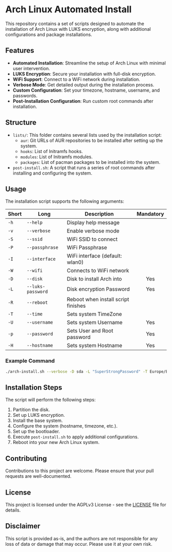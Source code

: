 # Arch Linux Automated Install

This repository contains a set of scripts designed to automate the installation of Arch Linux with LUKS encryption, along with additional configurations and package installations.

## Features

- **Automated Installation**: Streamline the setup of Arch Linux with minimal user intervention.
- **LUKS Encryption**: Secure your installation with full-disk encryption.
- **WiFi Support**: Connect to a WiFi network during installation.
- **Verbose Mode**: Get detailed output during the installation process.
- **Custom Configuration**: Set your timezone, hostname, username, and passwords.
- **Post-Installation Configuration**: Run custom root commands after installation.

## Structure

- `lists/`: This folder contains several lists used by the installation script:
  - `aur`: Git URLs of AUR repositories to be installed after setting up the system.
  - `hooks`: List of Initramfs hooks.
  - `modules`: List of Initramfs modules.
  - `packages`: List of pacman packages to be installed into the system.
- `post-install.sh`: A script that runs a series of root commands after installing and configuring the system.

## Usage

The installation script supports the following arguments:

| Short | Long            | Description                           | Mandatory |
|-------|-----------------|---------------------------------------|:---------:|
| `-h`  | `--help`        | Display help message                  |           |
| `-v`  | `--verbose`     | Enable verbose mode                   |           |
| `-S`  | `--ssid`        | WiFi SSID to connect                  |           |
| `-P`  | `--passphrase`  | WiFi Passphrase                       |           |
| `-I`  | `--interface`   | WiFi interface (default: wlan0)       |           |
| `-W`  | `--wifi`        | Connects to WiFi network              |           |
| `-D`  | `--disk`        | Disk to install Arch into             | Yes       |
| `-L`  | `--luks-password`| Disk encryption Password             | Yes       |
| `-R`  | `--reboot`      | Reboot when install script finishes   |           |
| `-T`  | `--time`        | Sets system TimeZone                  |           |
| `-U`  | `--username`    | Sets system Username                  | Yes       |
| `-p`  | `--password`    | Sets User and Root password           | Yes       |
| `-H`  | `--hostname`    | Sets system Hostname                  | Yes       |

### Example Command

```sh
./arch-install.sh --verbose -D sda -L "SuperStrongPassword" -T Europe/Berlin -U archiso -p testtest -H archiso-host
```

## Installation Steps

The script will perform the following steps:

1. Partition the disk.
2. Set up LUKS encryption.
3. Install the base system.
4. Configure the system (hostname, timezone, etc.).
5. Set up the bootloader.
6. Execute `post-install.sh` to apply additional configurations.
7. Reboot into your new Arch Linux system.

## Contributing

Contributions to this project are welcome. Please ensure that your pull requests are well-documented.

## License

This project is licensed under the AGPLv3 License - see the [LICENSE](LICENSE) file for details.

## Disclaimer

This script is provided as-is, and the authors are not responsible for any loss of data or damage that may occur. Please use it at your own risk.
